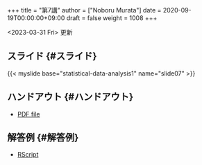 +++
title = "第7講"
author = ["Noboru Murata"]
date = 2020-09-19T00:00:00+09:00
draft = false
weight = 1008
+++

<span class="timestamp-wrapper"><span class="timestamp">&lt;2023-03-31 Fri&gt; </span></span> 更新


## スライド {#スライド}

{{< myslide base="statistical-data-analysis1" name="slide07" >}}


## ハンドアウト {#ハンドアウト}

-   [PDF file](https://noboru-murata.github.io/statistical-data-analysis1/pdfs/slide07.pdf)


## 解答例 {#解答例}

-   [RScript](https://noboru-murata.github.io/statistical-data-analysis1/code/slide07.R)
